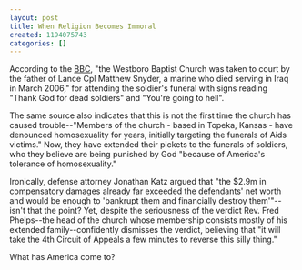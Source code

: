 ```yaml
---
layout: post
title: When Religion Becomes Immoral
created: 1194075743
categories: []
---
```

According to the <a href="http://news.bbc.co.uk/2/hi/americas/7072404.stm" target="_blank">BBC</a>, "the Westboro Baptist Church was taken to court by the father of Lance Cpl Matthew Snyder, a marine who died serving in Iraq in March 2006," for attending the soldier's funeral with signs reading "Thank God for dead soldiers" and "You're going to hell".

The same source also indicates that this is not the first time the church has caused trouble--"Members of the church - based in Topeka, Kansas - have denounced homosexuality for years, initially targeting the funerals of Aids victims." Now, they have extended their pickets to the funerals of soldiers, who they believe are being punished by God "because of America's tolerance of homosexuality."

Ironically, defense attorney Jonathan Katz argued that "the $2.9m in compensatory damages already far exceeded the defendants' net worth and would be enough to 'bankrupt them and financially destroy them'"--isn't that the point? Yet, despite the seriousness of the verdict Rev. Fred Phelps--the head of the church whose membership consists mostly of his extended family--confidently dismisses the verdict, believing that "it will take the 4th Circuit of Appeals a few minutes to reverse this silly thing."

What has America come to?

